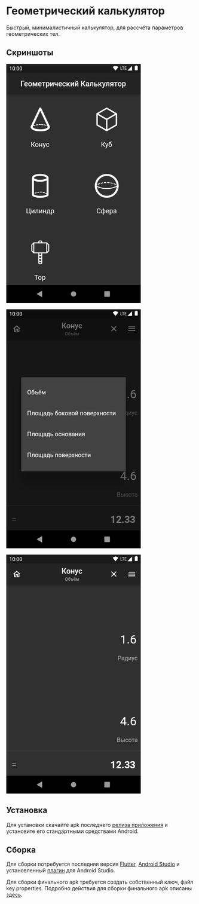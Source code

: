 # Геометрический калькулятор

Быстрый, минималистичный калькулятор, для рассчёта параметров геометрических тел.

## Скриншоты

![image](./screenshot/1.png)

![image](./screenshot/2.png)

![image](./screenshot/3.png)

## Установка

Для установки скачайте apk последнего [релиза приложения](https://github.com/sqxx/geometry_calc/releases) и установите его стандартными средствами Android.

## Сборка

Для сборки потребуется последняя версия [Flutter](https://flutter.dev/), [Android Studio](https://developer.android.com/studio) и установленный [плагин](https://plugins.jetbrains.com/plugin/9212-flutter) для Android Studio.

Для сборки финального apk требуется создать собственный ключ, файл key.properties. Подробно действия для сборки финального apk описаны [здесь](https://www.diera.ru/blog/publishing-flutter-app-to-play-store/).